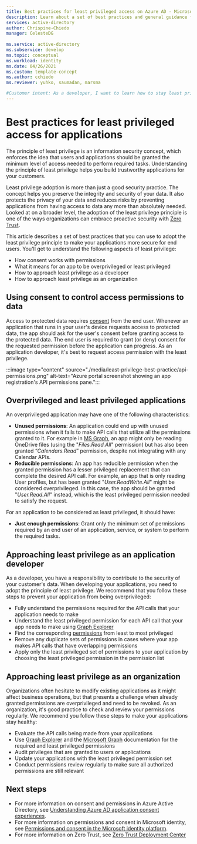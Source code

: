 ```yaml
---
title: Best practices for least privileged access on Azure AD - Microsoft identity platform
description: Learn about a set of best practices and general guidance for least privilege.
services: active-directory
author: Chrispine-Chiedo
manager: CelesteDG
 
ms.service: active-directory
ms.subservice: develop
ms.topic: conceptual
ms.workload: identity 
ms.date: 04/26/2021
ms.custom: template-concept
ms.author: cchiedo
ms.reviewer: yuhko, saumadan, marsma

#Customer intent: As a developer, I want to learn how to stay least privileged and require just enough permissions for my application.
---
```


# Best practices for least privileged access for applications

The principle of least privilege is an information security concept, which enforces the idea that users and applications should be granted the minimum level of access needed to perform required tasks. Understanding the principle of least privilege helps you build trustworthy applications for your customers.

Least privilege adoption is more than just a good security practice. The concept helps you preserve the integrity and security of your data. It also protects the privacy of your data and reduces risks by preventing applications from having access to data any more than absolutely needed. Looked at on a broader level, the adoption of the least privilege principle is one of the ways organizations can embrace proactive security with [Zero Trust](https://www.microsoft.com/security/business/zero-trust).

This article describes a set of best practices that you can use to adopt the least privilege principle to make your applications more secure for end users. You'll get to understand the following aspects of least privilege:
- How consent works with permissions
- What it means for an app to be overprivileged or least privileged
- How to approach least privilege as a developer
- How to approach least privilege as an organization

## Using consent to control access permissions to data

Access to protected data requires [consent](../develop/application-consent-experience.md#consent-and-permissions) from the end user. Whenever an application that runs in your user's device requests access to protected data, the app should ask for the user's consent before granting access to the protected data. The end user is required to grant (or deny) consent for the requested permission before the application can progress. As an application developer, it's best to request access permission with the least privilege.

:::image type="content" source="./media/least-privilege-best-practice/api-permissions.png" alt-text="Azure portal screenshot showing an app registration's API permissions pane.":::

## Overprivileged and least privileged applications

An overprivileged application may have one of the following characteristics:
- **Unused permissions**: An application could end up with unused permissions when it fails to make API calls that utilize all the permissions granted to it. For example in [MS Graph](/graph/overview), an app might only be reading OneDrive files (using the "*Files.Read.All*" permission) but has also been granted “*Calendars.Read*” permission, despite not integrating with any Calendar APIs.
- **Reducible permissions**: An app has reducible permission when the granted permission has a lesser privileged replacement that can complete the desired API call. For example, an app that is only reading User profiles, but has been granted "*User.ReadWrite.All*" might be considered overprivileged. In this case, the app should be granted "*User.Read.All*" instead, which is the least privileged permission needed to satisfy the request.

For an application to be considered as least privileged, it should have:
- **Just enough permissions**: Grant only the minimum set of permissions required by an end user of an application, service, or system to perform the required tasks.

## Approaching least privilege as an application developer

As a developer, you have a responsibility to contribute to the security of your customer's data. When developing your applications, you need to adopt the principle of least privilege. We recommend that you follow these steps to prevent your application from being overprivileged:
- Fully understand the permissions required for the API calls that your application needs to make
- Understand the least privileged permission for each API call that your app needs to make using [Graph Explorer](https://developer.microsoft.com/graph/graph-explorer)
- Find the corresponding [permissions](/graph/permissions-reference) from least to most privileged
- Remove any duplicate sets of permissions in cases where your app makes API calls that have overlapping permissions
- Apply only the least privileged set of permissions to your application by choosing the least privileged permission in the permission list

## Approaching least privilege as an organization

Organizations often hesitate to modify existing applications as it might affect business operations, but that presents a challenge when already granted permissions are overprivileged and need to be revoked. As an organization, it's good practice to check and review your permissions regularly. We recommend you follow these steps to make your applications stay healthy:
- Evaluate the API calls being made from your applications
- Use [Graph Explorer](https://developer.microsoft.com/graph/graph-explorer) and the [Microsoft Graph](/graph/overview) documentation for the required and least privileged permissions
- Audit privileges that are granted to users or applications
- Update your applications with the least privileged permission set
- Conduct permissions review regularly to make sure all authorized permissions are still relevant

## Next steps

- For more information on consent and permissions in Azure Active Directory, see [Understanding Azure AD application consent experiences](../develop/application-consent-experience.md).
- For more information on permissions and consent in Microsoft identity, see [Permissions and consent in the Microsoft identity platform](../develop/v2-permissions-and-consent.md).
- For more information on Zero Trust, see [Zero Trust Deployment Center](/security/zero-trust/)

